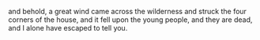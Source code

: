and behold, a great wind came across the wilderness and struck the four corners of the house, and it fell upon the young people, and they are dead, and I alone have escaped to tell you.
